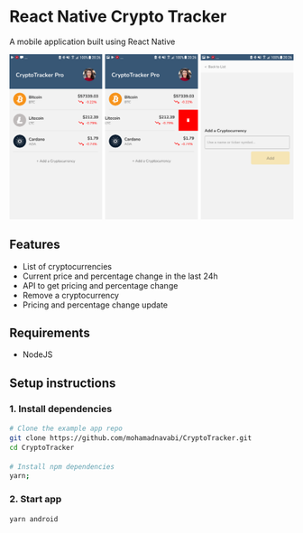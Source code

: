# React Native Crypto Tracker

A mobile application built using React Native

![screenshots of example app](/screenshot.png)

## Features

- List of cryptocurrencies
- Current price and percentage change in the last 24h
- API to get pricing and percentage change
- Remove a cryptocurrency
- Pricing and percentage change update

## Requirements

- NodeJS

## Setup instructions

### 1. Install dependencies

```sh
# Clone the example app repo
git clone https://github.com/mohamadnavabi/CryptoTracker.git
cd CryptoTracker

# Install npm dependencies
yarn;
```

### 2. Start app

```
yarn android
```
